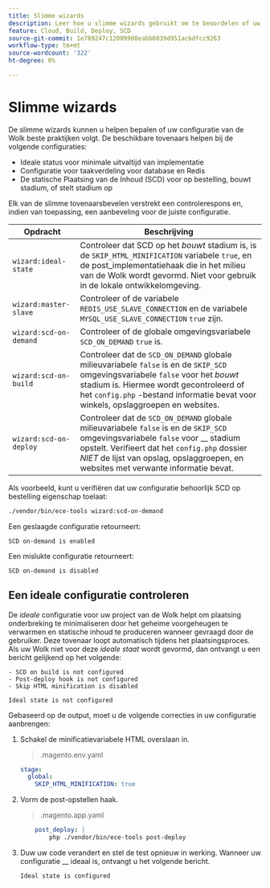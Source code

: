 ```yaml
---
title: Slimme wizards
description: Leer hoe u slimme wizards gebruikt om te beoordelen of uw Adobe Commerce on cloud Infrastructure-project de best practices voor implementatie volgt.
feature: Cloud, Build, Deploy, SCD
source-git-commit: 1e789247c12009908eabb6039d951acbdfcc9263
workflow-type: tm+mt
source-wordcount: '322'
ht-degree: 0%

---
```


# Slimme wizards

De slimme wizards kunnen u helpen bepalen of uw configuratie van de Wolk beste praktijken volgt. De beschikbare tovenaars helpen bij de volgende configuraties:

- Ideale status voor minimale uitvaltijd van implementatie
- Configuratie voor taakverdeling voor database en Redis
- De statische Plaatsing van de Inhoud (SCD) voor op bestelling, bouwt stadium, of stelt stadium op

Elk van de slimme tovenaarsbevelen verstrekt een controlerespons en, indien van toepassing, een aanbeveling voor de juiste configuratie.

| Opdracht | Beschrijving |
| ------- | ------------|
| `wizard:ideal-state` | Controleer dat SCD op het _bouwt_ stadium is, is de `SKIP_HTML_MINIFICATION` variabele `true`, en de post_implementatiehaak die in het milieu van de Wolk wordt gevormd. Niet voor gebruik in de lokale ontwikkelomgeving. |
| `wizard:master-slave` | Controleer of de variabele `REDIS_USE_SLAVE_CONNECTION` en de variabele `MYSQL_USE_SLAVE_CONNECTION` `true` zijn. |
| `wizard:scd-on-demand` | Controleer of de globale omgevingsvariabele `SCD_ON_DEMAND` `true` is. |
| `wizard:scd-on-build` | Controleer dat de `SCD_ON_DEMAND` globale milieuvariabele `false` is en de `SKIP_SCD` omgevingsvariabele `false` voor het _bouwt_ stadium is. Hiermee wordt gecontroleerd of het `config.php` -bestand informatie bevat voor winkels, opslaggroepen en websites. |
| `wizard:scd-on-deploy` | Controleer dat de `SCD_ON_DEMAND` globale milieuvariabele `false` is en de `SKIP_SCD` omgevingsvariabele `false` voor __ stadium opstelt. Verifieert dat het `config.php` dossier _NIET_ de lijst van opslag, opslaggroepen, en websites met verwante informatie bevat. |

Als voorbeeld, kunt u verifiëren dat uw configuratie behoorlijk SCD op bestelling eigenschap toelaat:

```bash
./vendor/bin/ece-tools wizard:scd-on-demand
```

Een geslaagde configuratie retourneert:

```
SCD on-demand is enabled
```

Een mislukte configuratie retourneert:

```
SCD on-demand is disabled
```

## Een ideale configuratie controleren

De _ideale_ configuratie voor uw project van de Wolk helpt om plaatsing onderbreking te minimaliseren door het geheime voorgeheugen te verwarmen en statische inhoud te produceren wanneer gevraagd door de gebruiker. Deze tovenaar loopt automatisch tijdens het plaatsingsproces. Als uw Wolk niet voor deze _ideale staat_ wordt gevormd, dan ontvangt u een bericht gelijkend op het volgende:

```
- SCD on build is not configured
- Post-deploy hook is not configured
- Skip HTML minification is disabled

Ideal state is not configured
```

Gebaseerd op de output, moet u de volgende correcties in uw configuratie aanbrengen:

1. Schakel de minificatievariabele HTML overslaan in.

   > .magento.env.yaml

   ```yaml
   stage:
     global:
       SKIP_HTML_MINIFICATION: true
   ```

1. Vorm de post-opstellen haak.

   > .magento.app.yaml

   ```yaml
       post_deploy: |
           php ./vendor/bin/ece-tools post-deploy
   ```

1. Duw uw code verandert en stel de test opnieuw in werking. Wanneer uw configuratie __ ideaal is, ontvangt u het volgende bericht.

   ```
   Ideal state is configured
   ```
